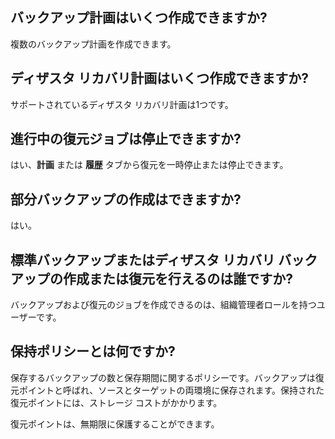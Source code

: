 ## バックアップ計画はいくつ作成できますか?


複数のバックアップ計画を作成できます。

## ディザスタ リカバリ計画はいくつ作成できますか?


サポートされているディザスタ リカバリ計画は1つです。

## 進行中の復元ジョブは停止できますか?


はい、**計画** または **履歴** タブから復元を一時停止または停止できます。

## 部分バックアップの作成はできますか?


はい。

## 標準バックアップまたはディザスタ リカバリ バックアップの作成または復元を行えるのは誰ですか?


バックアップおよび復元のジョブを作成できるのは、組織管理者ロールを持つユーザーです。

## 保持ポリシーとは何ですか?


保存するバックアップの数と保存期間に関するポリシーです。バックアップは復元ポイントと呼ばれ、ソースとターゲットの両環境に保存されます。保持された復元ポイントには、ストレージ コストがかかります。

復元ポイントは、無期限に保護することができます。

